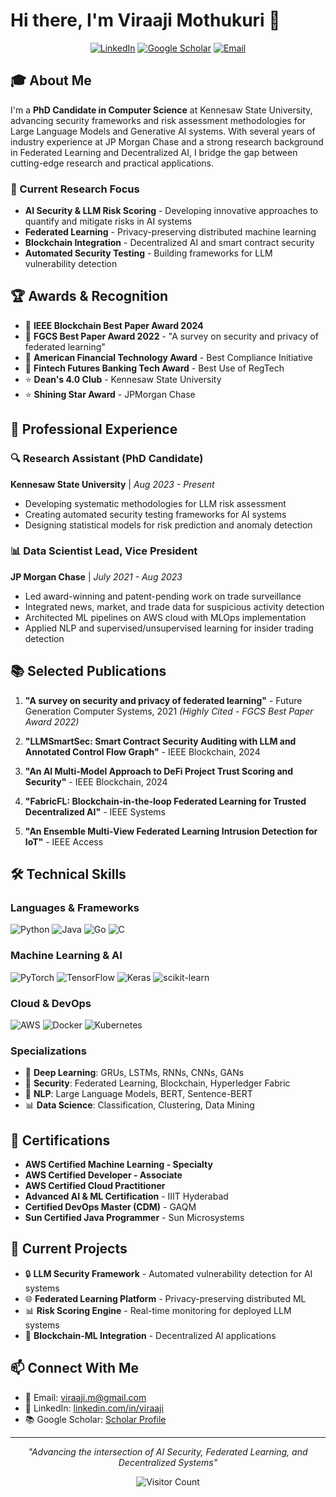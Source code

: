 # Hi there, I'm Viraaji Mothukuri 👋

<div align="center">

[![LinkedIn](https://img.shields.io/badge/LinkedIn-0077B5?style=for-the-badge&logo=linkedin&logoColor=white)](https://www.linkedin.com/in/viraaji)
[![Google Scholar](https://img.shields.io/badge/Google%20Scholar-4285F4?style=for-the-badge&logo=google-scholar&logoColor=white)](https://scholar.google.com/citations?user=2ll7FV0AAAAJ&hl=en)
[![Email](https://img.shields.io/badge/Email-D14836?style=for-the-badge&logo=gmail&logoColor=white)](mailto:viraaji.m@gmail.com)

</div>

## 🎓 About Me

I'm a **PhD Candidate in Computer Science** at Kennesaw State University, advancing security frameworks and risk assessment methodologies for Large Language Models and Generative AI systems. With several years of industry experience at JP Morgan Chase and a strong research background in Federated Learning and Decentralized AI, I bridge the gap between cutting-edge research and practical applications.

### 🔬 Current Research Focus
- **AI Security & LLM Risk Scoring** - Developing innovative approaches to quantify and mitigate risks in AI systems
- **Federated Learning** - Privacy-preserving distributed machine learning
- **Blockchain Integration** - Decentralized AI and smart contract security
- **Automated Security Testing** - Building frameworks for LLM vulnerability detection

## 🏆 Awards & Recognition

- 🥇 **IEEE Blockchain Best Paper Award 2024**
- 🥇 **FGCS Best Paper Award 2022** - "A survey on security and privacy of federated learning"
- 🏅 **American Financial Technology Award** - Best Compliance Initiative
- 🏅 **Fintech Futures Banking Tech Award** - Best Use of RegTech
- ⭐ **Dean's 4.0 Club** - Kennesaw State University
- ⭐ **Shining Star Award** - JPMorgan Chase

## 💼 Professional Experience

### 🔍 Research Assistant (PhD Candidate)
**Kennesaw State University** | *Aug 2023 - Present*
- Developing systematic methodologies for LLM risk assessment
- Creating automated security testing frameworks for AI systems
- Designing statistical models for risk prediction and anomaly detection

### 📊 Data Scientist Lead, Vice President
**JP Morgan Chase** | *July 2021 - Aug 2023*
- Led award-winning and patent-pending work on trade surveillance
- Integrated news, market, and trade data for suspicious activity detection
- Architected ML pipelines on AWS cloud with MLOps implementation
- Applied NLP and supervised/unsupervised learning for insider trading detection

## 📚 Selected Publications

1. **"A survey on security and privacy of federated learning"** - Future Generation Computer Systems, 2021 *(Highly Cited - FGCS Best Paper Award 2022)*

2. **"LLMSmartSec: Smart Contract Security Auditing with LLM and Annotated Control Flow Graph"** - IEEE Blockchain, 2024

3. **"An AI Multi-Model Approach to DeFi Project Trust Scoring and Security"** - IEEE Blockchain, 2024

4. **"FabricFL: Blockchain-in-the-loop Federated Learning for Trusted Decentralized AI"** - IEEE Systems

5. **"An Ensemble Multi-View Federated Learning Intrusion Detection for IoT"** - IEEE Access

## 🛠️ Technical Skills

### Languages & Frameworks
![Python](https://img.shields.io/badge/Python-3776AB?style=flat-square&logo=python&logoColor=white)
![Java](https://img.shields.io/badge/Java-007396?style=flat-square&logo=java&logoColor=white)
![Go](https://img.shields.io/badge/Go-00ADD8?style=flat-square&logo=go&logoColor=white)
![C](https://img.shields.io/badge/C-A8B9CC?style=flat-square&logo=c&logoColor=white)

### Machine Learning & AI
![PyTorch](https://img.shields.io/badge/PyTorch-EE4C2C?style=flat-square&logo=pytorch&logoColor=white)
![TensorFlow](https://img.shields.io/badge/TensorFlow-FF6F00?style=flat-square&logo=tensorflow&logoColor=white)
![Keras](https://img.shields.io/badge/Keras-D00000?style=flat-square&logo=keras&logoColor=white)
![scikit-learn](https://img.shields.io/badge/scikit--learn-F7931E?style=flat-square&logo=scikit-learn&logoColor=white)

### Cloud & DevOps
![AWS](https://img.shields.io/badge/AWS-232F3E?style=flat-square&logo=amazon-aws&logoColor=white)
![Docker](https://img.shields.io/badge/Docker-2496ED?style=flat-square&logo=docker&logoColor=white)
![Kubernetes](https://img.shields.io/badge/Kubernetes-326CE5?style=flat-square&logo=kubernetes&logoColor=white)

### Specializations
- 🤖 **Deep Learning**: GRUs, LSTMs, RNNs, CNNs, GANs
- 🔐 **Security**: Federated Learning, Blockchain, Hyperledger Fabric
- 📝 **NLP**: Large Language Models, BERT, Sentence-BERT
- 📊 **Data Science**: Classification, Clustering, Data Mining

## 🏅 Certifications

- **AWS Certified Machine Learning - Specialty**
- **AWS Certified Developer - Associate**
- **AWS Certified Cloud Practitioner**
- **Advanced AI & ML Certification** - IIIT Hyderabad
- **Certified DevOps Master (CDM)** - GAQM
- **Sun Certified Java Programmer** - Sun Microsystems



## 🎯 Current Projects

- 🔒 **LLM Security Framework** - Automated vulnerability detection for AI systems
- 🌐 **Federated Learning Platform** - Privacy-preserving distributed ML
- 📊 **Risk Scoring Engine** - Real-time monitoring for deployed LLM systems
- 🔗 **Blockchain-ML Integration** - Decentralized AI applications

## 📫 Connect With Me

- 📧 Email: viraaji.m@gmail.com
- 💼 LinkedIn: [linkedin.com/in/viraaji](https://www.linkedin.com/in/viraaji)
- 📚 Google Scholar: [Scholar Profile](https://scholar.google.com/citations?user=2ll7FV0AAAAJ&hl=en)

---

<div align="center">

*"Advancing the intersection of AI Security, Federated Learning, and Decentralized Systems"*

![Visitor Count](https://visitor-badge.laobi.icu/badge?page_id=viraaji.viraaji)

</div>